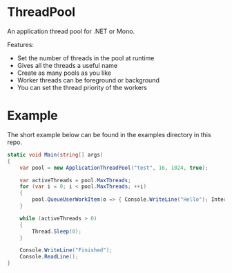 # ThreadPool
An application thread pool for .NET or Mono.

Features:
* Set the number of threads in the pool at runtime
* Gives all the threads a useful name
* Create as many pools as you like
* Worker threads can be foreground or background
* You can set the thread priority of the workers

# Example
The short example below can be found in the examples directory in this repo.
```c#
static void Main(string[] args)
{
    var pool = new ApplicationThreadPool("test", 16, 1024, true);

    var activeThreads = pool.MaxThreads;
    for (var i = 0; i < pool.MaxThreads; ++i)
    {
        pool.QueueUserWorkItem(o => { Console.WriteLine("Hello"); Interlocked.Decrement(ref activeThreads); });
    }

    while (activeThreads > 0)
    {
        Thread.Sleep(0);
    }

    Console.WriteLine("Finished");
    Console.ReadLine();
}
```
